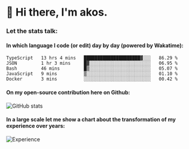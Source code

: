 # 👋 Hi there, I'm akos. 


### Let the stats talk:


#### In which language I code (or edit) day by day (powered by Wakatime): 

<!--START_SECTION:waka-->
```text
TypeScript   13 hrs 4 mins   █████████████████████▓░░░   86.29 % 
JSON         1 hr 3 mins     █▓░░░░░░░░░░░░░░░░░░░░░░░   06.95 % 
Bash         46 mins         █▒░░░░░░░░░░░░░░░░░░░░░░░   05.07 % 
JavaScript   9 mins          ▒░░░░░░░░░░░░░░░░░░░░░░░░   01.10 % 
Docker       3 mins          ░░░░░░░░░░░░░░░░░░░░░░░░░   00.42 % 
```
<!--END_SECTION:waka-->

#### On my open-source contribution here on Github:
 
![GitHub stats](https://github-readme-stats.vercel.app/api?username=akosbalasko)

#### In a large scale let me show a chart about the transformation of my experience over years:   

![Experience](https://cr-skills-chart-widget.azurewebsites.net/api/api?username=akosbalasko)
